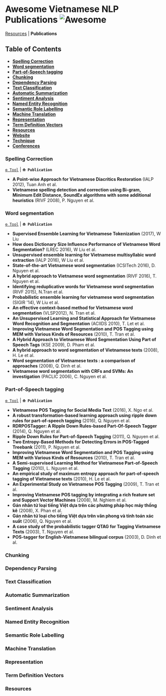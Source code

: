 # Awesome Vietnamese NLP Publications ![Awesome](https://cdn.rawgit.com/sindresorhus/awesome/d7305f38d29fed78fa85652e3a63e154dd8e8829/media/badge.svg)

[Resources](https://github.com/magizbox/underthesea/wiki) | **Publications**

## Table of Contents

* [**Spelling Correction**](#spelling-correction)
* [**Word segmentation**](#word-segmentation)
* [**Part-of-Speech tagging**](#part-of-speech-tagging)
* [**Chunking**](#chunking)
* [**Dependency Parsing**](#dependency-parsing)
* [**Text Classification**](#text-classification)
* [**Automatic Summarization**](#automatic-summarization)
* [**Sentiment Analysis**](#sentiment-analysis)
* [**Named Entity Recognition**](#named-entity-recognition)
* [**Semantic Role Labelling**](#semantic-role-labelling)
* [**Machine Translation**](#machine-translation)
* [**Representation**](#representation)
* [**Term Definition Vectors**](#term-definition-vectors)
* [**Resources**](#resources)
* [**Website**](#website)
* [**Technique**](#technique)
* [**Conferences**](#conferences)

### Spelling Correction

[`⚙ Tool`](https://github.com/magizbox/underthesea/wiki#spelling-correction) | **`⟰ Publication`**

* **A Point-wise Approach for Vietnamese Diacritics Restoration** (IALP 2012), Tuan Anh et al.
* **Vietnamese spelling detection and correction using Bi-gram, Minimum Edit Distance, SoundEx algorithms with some additional heuristics** (RIVF 2008), P. Nguyen et al.

### Word segmentation

[`⚙ Tool`](https://github.com/magizbox/underthesea/wiki#word-segmentation) | **`⟰ Publication`**

* **Supervised Ensemble Learning for Vietnamese Tokenization** (2017), W Liu
* **How does Dictionary Size Influence Performance of Vietnamese Word Segmentation?** (LREC 2016), W Liu et al.
* **Unsupervised ensemble learning for Vietnamese multisyllabic word extraction** (IALP 2016), W Liu et al.
* **State-of-the-art Vietnamese word segmentation** (ICSITech 2016), D. Nguyen et al.
* **A hybrid approach to Vietnamese word segmentation** (RIVF 2016), T. Nguyen et al.
* **Identifying reduplicative words for Vietnamese word segmentation** (RIVF 2015), N.Tran et al.
* **Probabilistic ensemble learning for vietnamese word segmentation** (SIGIR '14), W Liu et al.
* **An effective context-based method for Vietnamese word segmentation** (VLSP2012), N. Tran et al.
* **An Unsupervised Learning and Statistical Approach for Vietnamese Word Recognition and Segmentation** (ACIIDS 2010), T. Let et al.
* **Improving Vietnamese Word Segmentation and POS Tagging using MEM with Various Kinds of Resources** (2010), T. Tran et al.
* **A Hybrid Approach to Vietnamese Word Segmentation Using Part of Speech Tags** (KSE 2009), D. Pham et al.
* **A hybrid approach to word segmentation of Vietnamese texts** (2008), H. Le et al.
* **Word segmentation of Vietnamese texts : a comparison of approaches** (2008), Q. Dinh et al.
* **Vietnamese word segmentation with CRFs and SVMs: An investigation** (PACLIC 2006), C. Nguyen et al.


### Part-of-Speech tagging

[`⚙ Tool`](https://github.com/magizbox/underthesea/wiki#part-of-speech-tagging) | **`⟰ Publication`**

* **Vietnamese POS Tagging for Social Media Text** (2016), X. Ngo et al.
* **A robust transformation-based learning approach using ripple down rules for part-of-speech tagging** (2016), Q. Nguyen et al.
* **RDRPOSTagger: A Ripple Down Rules-based Part-Of-Speech Tagger** (2014), Q. Nguyen et al.
* **Ripple Down Rules for Part-of-Speech Tagging** (2011), Q. Nguyen et al.
* **Two Entropy-Based Methods for Detecting Errors in POS-Tagged Treebank** (2011), P. Nguyen et al.
* **Improving Vietnamese Word Segmentation and POS Tagging using MEM with Various Kinds of Resources** (2010), T. Tran et al.
* **A Semi-supervised Learning Method for Vietnamese Part-of-Speech Tagging** (2010), L. Nguyen et al.
* **An empirical study of maximum entropy approach for part-of-speech tagging of Vietnamese texts** (2010), H. Le et al.
* **An Experimental Study on Vietnamese POS Tagging** (2009), T. Tran et al.
* **Improving Vietnamese POS tagging by integrating a rich feature set and Support Vector Machines** (2008), M. Nghiem et al.
* **Gán nhãn từ loại tiếng Việt dựa trên các phương pháp học máy thống kê** (2008), X. Phan et al.
* **Gán nhãn từ loại cho tiếng Việt dựa trên văn phong và tính toán xác suất** (2006), Q. Nguyen et al.
* **A case study of the probabilistic tagger QTAG for Tagging Vietnamese Texts** (2003), T. Nguyen et al.
* **POS-tagger for English-Vietnamese bilingual corpus** (2003), D. Dinh et al.

### Chunking


### Dependency Parsing


### Text Classification



### Automatic Summarization


### Sentiment Analysis



### Named Entity Recognition



### Semantic Role Labelling



### Machine Translation



### Representation

### Term Definition Vectors


### Resources
